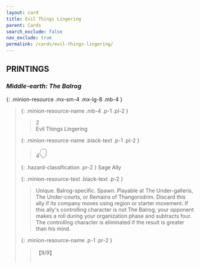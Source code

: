 ```yaml
---
layout: card
title: Evil Things Lingering
parent: Cards
search_exclude: false
nav_exclude: true
permalink: /cards/evil-things-lingering/
---
```


## PRINTINGS


### _Middle-earth: The Balrog_

{: .minion-resource .mx-sm-4 .mx-lg-8 .mb-4 }
> {: .minion-resource-name .mb-4 .p-1 .pl-2 }
> > <div class="hazard-mp">2</div>
> > <div class="card-name">Evil Things Lingering</div>
>
> {: .minion-resource-name .black-text .p-1 .pl-2 }
> > 4![](/assets/images/mind.svg)
>
> {: .hazard-classification .pr-2 }
> Sage Ally
>
> {: .minion-resource-text .black-text .p-2 }
> > Unique. Balrog-specific. Spawn. Playable at The Under-galleris, The Under-courts, or Remains of Thangorodrim. Discard this ally if its company moves using region or starter movement. If this ally's controlling character is not The Balrog, your opponent makes a roll during your organization phase and subtracts four. The controlling character is eliminated if the result is greater than his mind. 
> 
> {: .minion-resource-name .p-1 .pr-2 }
> > <div class="card-shield">【9/9】</div>
> > <div class="card-corruption-white">&nbsp;</div>
